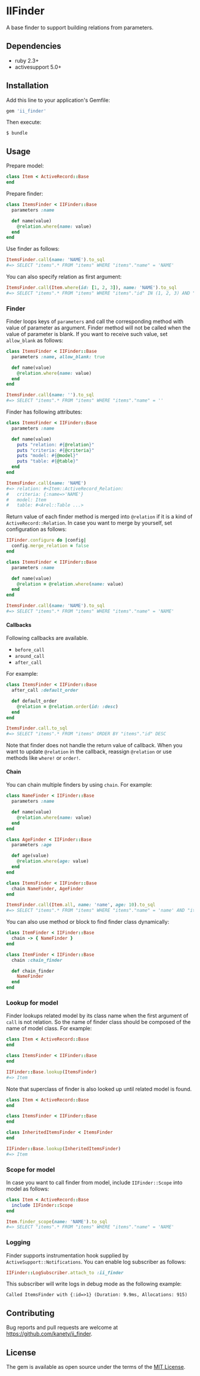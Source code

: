 # IIFinder

A base finder to support building relations from parameters.

## Dependencies

* ruby 2.3+
* activesupport 5.0+

## Installation

Add this line to your application's Gemfile:

```ruby
gem 'ii_finder'
```

Then execute:

    $ bundle

## Usage

Prepare model:

```ruby
class Item < ActiveRecord::Base
end
```

Prepare finder:

```ruby
class ItemsFinder < IIFinder::Base
  parameters :name

  def name(value)
    @relation.where(name: value)
  end
end
```

Use finder as follows:

```ruby
ItemsFinder.call(name: 'NAME').to_sql
#=> SELECT "items".* FROM "items" WHERE "items"."name" = 'NAME'
```

You can also specify relation as first argument:

```ruby
ItemsFinder.call(Item.where(id: [1, 2, 3]), name: 'NAME').to_sql
#=> SELECT "items".* FROM "items" WHERE "items"."id" IN (1, 2, 3) AND "items"."name" = 'NAME'
```

### Finder

Finder loops keys of `parameters` and call the corresponding method with value of parameter as argument.
Finder method will not be called when the value of parameter is blank.
If you want to receive such value, set `allow_blank` as follows:

```ruby
class ItemsFinder < IIFinder::Base
  parameters :name, allow_blank: true

  def name(value)
    @relation.where(name: value)
  end
end

ItemsFinder.call(name: '').to_sql
#=> SELECT "items".* FROM "items" WHERE "items"."name" = ''
```

Finder has following attributes:

```ruby
class ItemsFinder < IIFinder::Base
  parameters :name

  def name(value)
    puts "relation: #{@relation}"
    puts "criteria: #{@criteria}"
    puts "model: #{@model}"
    puts "table: #{@table}"
  end
end

ItemsFinder.call(name: 'NAME')
#=> relation: #<Item::ActiveRecord_Relation:
#   criteria: {:name=>'NAME'}
#   model: Item
#   table: #<Arel::Table ...>
```

Return value of each finder method is merged into `@relation` if it is a kind of `ActiveRecord::Relation`.
In case you want to merge by yourself, set configuration as follows:

```ruby
IIFinder.configure do |config|
  config.merge_relation = false
end

class ItemsFinder < IIFinder::Base
  parameters :name

  def name(value)
    @relation = @relation.where(name: value)
  end
end

ItemsFinder.call(name: 'NAME').to_sql
#=> SELECT "items".* FROM "items" WHERE "items"."name" = 'NAME'
```

#### Callbacks

Following callbacks are available.

* `before_call`
* `around_call`
* `after_call` 

For example:

```ruby
class ItemsFinder < IIFinder::Base
  after_call :default_order

  def default_order
    @relation = @relation.order(id: :desc)
  end
end

ItemsFinder.call.to_sql
#=> SELECT "items".* FROM "items" ORDER BY "items"."id" DESC
```

Note that finder does not handle the return value of callback.
When you want to update `@relation` in the callback,
reassign `@relation` or use methods like `where!` or `order!`.

#### Chain

You can chain multiple finders by using `chain`. For example:

```ruby
class NameFinder < IIFinder::Base
  parameters :name

  def name(value)
    @relation.where(name: value)
  end
end

class AgeFinder < IIFinder::Base
  parameters :age

  def age(value)
    @relation.where(age: value)
  end
end

class ItemsFinder < IIFinder::Base
  chain NameFinder, AgeFinder
end

ItemsFinder.call(Item.all, name: 'name', age: 10).to_sql
#=> SELECT "items".* FROM "items" WHERE "items"."name" = 'name' AND "items"."age" = 10
```

You can also use method or block to find finder class dynamically:

```ruby
class ItemFinder < IIFinder::Base
  chain -> { NameFinder }
end

class ItemFinder < IIFinder::Base
  chain :chain_finder

  def chain_finder
    NameFinder
  end
end
```

### Lookup for model

Finder lookups related model by its class name when the first argument of `call` is not relation.
So the name of finder class should be composed of the name of model class.
For example:

```ruby
class Item < ActiveRecord::Base
end

class ItemsFinder < IIFinder::Base
end

IIFinder::Base.lookup(ItemsFinder)
#=> Item
```

Note that superclass of finder is also looked up until related model is found.

```ruby
class Item < ActiveRecord::Base
end

class ItemsFinder < IIFinder::Base
end

class InheritedItemsFinder < ItemsFinder
end

IIFinder::Base.lookup(InheritedItemsFinder)
#=> Item
```

### Scope for model

In case you want to call finder from model, include `IIFinder::Scope` into model as follows:

```ruby
class Item < ActiveRecord::Base
  include IIFinder::Scope
end

Item.finder_scope(name: 'NAME').to_sql
#=> SELECT "items".* FROM "items" WHERE "items"."name" = 'NAME'
```

### Logging

Finder supports instrumentation hook supplied by `ActiveSupport::Notifications`.
You can enable log subscriber as follows:

```ruby
IIFinder::LogSubscriber.attach_to :ii_finder
```

This subscriber will write logs in debug mode as the following example:

```
Called ItemsFinder with {:id=>1} (Duration: 9.9ms, Allocations: 915)
```

## Contributing

Bug reports and pull requests are welcome at https://github.com/kanety/ii_finder.

## License

The gem is available as open source under the terms of the [MIT License](http://opensource.org/licenses/MIT).
